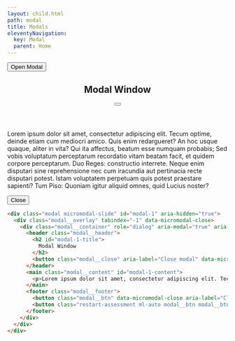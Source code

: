 ```yaml
---
layout: child.html
path: modal
title: Modals
eleventyNavigation:
  key: Modal
  parent: Home
---
```


<button data-micromodal-trigger="modal-1" class="button bg-primary text-white">Open Modal</button>

<div class="modal micromodal-slide" id="modal-1" aria-hidden="true">
  <div class="modal__overlay" tabindex="-1" data-micromodal-close>
    <div class="modal__container" role="dialog" aria-modal="true" aria-labelledby="modal-1-title">
      <header class="modal__header">
        <h2 id="modal-1-title">
          Modal Window
        </h2>
        <button class="modal__close" aria-label="Close modal" data-micromodal-close></button>
      </header>
      <main class="modal__content" id="modal-1-content">
        <p>Lorem ipsum dolor sit amet, consectetur adipiscing elit. Tecum optime, deinde etiam cum mediocri amico. Quis enim redargueret? An hoc usque quaque, aliter in vita? Qui ita affectus, beatum esse numquam probabis; Sed vobis voluptatum perceptarum recordatio vitam beatam facit, et quidem corpore perceptarum. Duo Reges: constructio interrete. Neque enim disputari sine reprehensione nec cum iracundia aut pertinacia recte disputari potest. Istam voluptatem perpetuam quis potest praestare sapienti? Tum Piso: Quoniam igitur aliquid omnes, quid Lucius noster? </p>
      </main>
      <footer class="modal__footer">
        <button class="modal__btn" data-micromodal-close aria-label="Close this dialog window">Close</button>
      </footer>
    </div>
  </div>
</div>

```html
<div class="modal micromodal-slide" id="modal-1" aria-hidden="true">
  <div class="modal__overlay" tabindex="-1" data-micromodal-close>
    <div class="modal__container" role="dialog" aria-modal="true" aria-labelledby="modal-1-title">
      <header class="modal__header">
        <h2 id="modal-1-title">
          Modal Window
        </h2>
        <button class="modal__close" aria-label="Close modal" data-micromodal-close></button>
      </header>
      <main class="modal__content" id="modal-1-content">
        <p>Lorem ipsum dolor sit amet, consectetur adipiscing elit. Tecum optime. </p>
      </main>
      <footer class="modal__footer">
        <button class="modal__btn" data-micromodal-close aria-label="Close this dialog window">Close</button>
        <button class="restart-assessment ml-auto modal__btn modal__btn-primary">Restart</button>
      </footer>
    </div>
  </div>
</div>
```
